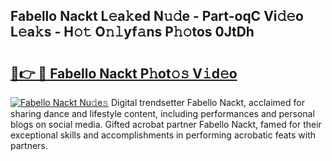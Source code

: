 ## Fabello Nackt L𝚎a𝚔ed N𝚞𝚍e - Part-oqC Vi𝚍𝚎o L𝚎a𝚔s - H𝚘𝚝 O𝚗𝚕yf𝚊ns P𝚑𝚘tos 0JtDh

# <h2><a href="http://kfa7dn.oniu.top/?m=Fabello+Nackt">🔗👉 🔴 Fabello Nackt P𝚑ot𝚘𝚜 V𝚒d𝚎o</a></h2>

[![Fabello Nackt Nu𝚍e𝚜](https://i.imgur.com/0qMVB7G.gif)](http://kfa7dn.oniu.top/?m=Fabello+Nackt)
Digital trendsetter Fabello Nackt, acclaimed for sharing dance and lifestyle content, including performances and personal blogs on social media. Gifted acrobat partner Fabello Nackt, famed for their exceptional skills and accomplishments in performing acrobatic feats with partners.  
